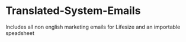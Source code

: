 # Translated-System-Emails

Includes all non english marketing emails for Lifesize and an importable speadsheet
